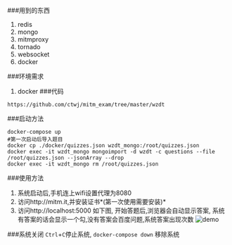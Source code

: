 ###用到的东西

1. redis
2. mongo
3. mitmproxy
4. tornado
5. websocket
6. docker

###环境需求
1. docker
###代码
```
https://github.com/ctwj/mitm_exam/tree/master/wzdt
```

###启动方法
```
docker-compose up
#第一次启动后导入题目
docker cp ./docker/quizzes.json wzdt_mongo:/root/quizzes.json
docker exec -it wzdt_mongo mongoimport -d wzdt -c questions --file /root/quizzes.json --jsonArray --drop
docker exec -it wzdt_mongo rm /root/quizzes.json
```
###使用方法
1. 系统启动后,手机连上wifi设置代理为8080
2. 访问http://mitm.it,并安装证书*(第一次使用需要安装)*
3. 访问http://localhost:5000
如下图, 开始答题后,浏览器会自动显示答案, 系统有答案的话会显示一个勾,没有答案会百度问题,系统答案出现次数
![demo](http://upload-images.jianshu.io/upload_images/5941869-167d8df4ae044fb5.gif?imageMogr2/auto-orient/strip%7CimageView2/2/w/1240)

###系统关闭
`Ctrl`+`C`停止系统, `docker-compose down` 移除系统


